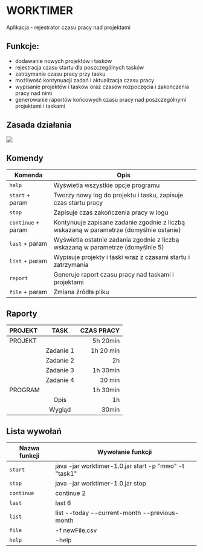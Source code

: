 #                      WORKTIMER

Aplikacja - rejestrator czasu pracy nad projektami

## Funkcje:
- dodawanie nowych projektów i tasków
- rejestracja czasu startu dla poszczególnych tasków
- zatrzymanie czasu pracy przy tasku
- możliwość kontynuacji zadań i aktualizacja czasu pracy
- wypisanie projektów i tasków oraz czasów rozpoczęcia i zakończenia pracy nad nimi
- generowanie raportów końcowych czasu pracy nad poszczególnymi projektami i taskami


## Zasada działania


![](https://user-images.githubusercontent.com/108087334/241393094-2be08aa1-0e01-43b1-9dac-72a38072ee98.png)

<!--   ## Cechy: 
+ 8 klas
+ plik .csv dla logów
+ plik .jar 
+ .... -->

## Komendy 

| Komenda            | Opis                  |
|--------------------| ------------------------------ |
| `help`             | Wyświetla wszystkie opcje programu |
| `start` + param    | Tworzy nowy log do projektu i tasku, zapisuje czas startu pracy     |
| `stop`             | Zapisuje czas zakończenia pracy w logu |
| `continue` + param | Kontynuuje zapisane zadanie zgodnie z liczbą wskazaną w parametrze (domyślnie ostanie) |
| `last` + param     | Wyświetla ostatnie zadania zgodnie z liczbą wskazaną w parametrze (domyślnie 5) |
   | `list`  + param            | Wypisuje projekty i taski wraz z czasami startu i zatrzymania     |
| `report`           | Generuje raport czasu pracy nad taskami i projektami  |
| `file` + param     | Zmiana źródła pliku  |


## Raporty


| PROJEKT  | TASK  | CZAS PRACY |
| :------------ |:---------------:| -----:|
| PROJEKT      |  | 5h 20min |
|      | Zadanie 1        |  1h 20 min |
|  | Zadanie 2      |    2h |
|  | Zadanie 3      |    1h 30min |
|  | Zadanie 4      |   30 min |
| PROGRAM      |  | 1h 30min |
|      | Opis       |  1h   |
|  | Wygląd     |    30min |


## Lista wywołań

| Nazwa funkcji | Wywołanie funkcji                                     |
| ------------- |-------------------------------------------------------|
| `start`      | java -jar worktimer-1.0.jar start -p "mwo" -t "task1" |
| `stop`   | java -jar worktimer-1.0.jar stop                      |
| `continue` | continue 2                                            |
| `last` | last 6                                                |
| `list`   | list --today --current-month --previous-month         |
| `file`   | -f newFile.csv                                        |
| `help`   | -help                                                 |

